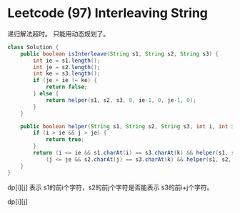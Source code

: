 # Leetcode (97) Interleaving String


递归解法超时。
只能用动态规划了。
```java
class Solution {
    public boolean isInterleave(String s1, String s2, String s3) {
        int ie = s1.length();
        int je = s2.length();
        int ke = s3.length();
        if (je + ie != ke) {
            return false;
        } else {
            return helper(s1, s2, s3, 0, ie-1, 0, je-1, 0);
        }
    }

    public boolean helper(String s1, String s2, String s3, int i, int ie, int j, int je, int k) {
        if (i > ie && j > je) {
            return true;
        }
        return (i <= ie && s1.charAt(i) == s3.charAt(k) && helper(s1, s2, s3, i+1, ie, j, je, k+1)) ||
            (j <= je && s2.charAt(j) == s3.charAt(k) && helper(s1, s2, s3, i, ie, j+1, je, k+1));
    }
}
```

dp[i][j] 表示 s1的前i个字符，s2的前j个字符是否能表示 s3的前i+j个字符。

dp[i][j] 
